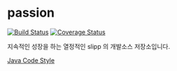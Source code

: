 passion
=======
 [![Build Status](https://travis-ci.org/slippStudy/passion.png?branch=master)](https://travis-ci.org/slippStudy/passion) [![Coverage Status](https://coveralls.io/repos/ncrash/slipp/badge.png)](https://coveralls.io/r/ncrash/slipp)

지속적인 성장을 하는 열정적인 slipp 의 개발소스 저장소입니다.

[Java Code Style](./java-code-style.md)

